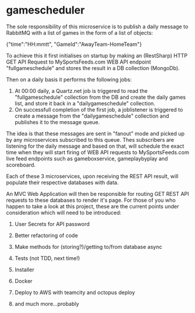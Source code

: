 # gamescheduler
The sole responsibility of this microservice is to publish a daily message to RabbitMQ with a list of games in the form of a list of objects:

 {"time":"HH:mmtt", "GameId":"AwayTeam-HomeTeam"} 


To achieve this it first initialises on startup by making an (RestSharp) HTTP GET API Request to MySportsFeeds.com WEB API endpoint "fullgameschedule" and stores the result in a DB collection (MongoDb).

Then on a daily basis it performs the following jobs:
1) At 00:00 daily, a Quartz.net job is triggered to read the "fullgameschedule" collection from the DB and create the daily games list, and store it back in a "dailygameschedule" collection.
2) On successfull completion of the first job, a joblistener is triggered to create a message from the "dailygameschedule" collection and publishes it to the message queue.

The idea is that these messages are sent in "fanout" mode and picked up by any microservices subscribed to this queue. Thes subscribers are listening for the daily message and based on that, will schedule the exact time when they will start firing of WEB API requests to MySportsFeeds.com live feed endpoints such as gameboxservice, gameplaybyplay and scoreboard. 

Each of these 3 microservices, upon receiving the REST API result, will populate their respective databases with data.

An MVC Web Application will then be responsible for routing GET REST API requests to these databases to render it's page.
For those of you who happen to take a look at this project, these are the current points under consideration 
which will need to be introduced:


1) User Secrets for API password

2) Better refactoring of code

3) Make methods for (storing?)/getting to/from database async

4) Tests (not TDD, next time!)

5) Installer

6) Docker

7) Deploy to AWS with teamcity and octopus deploy

8) and much more...probably
